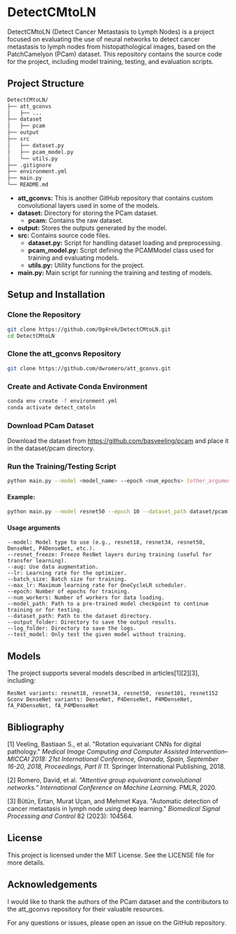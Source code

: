 # DetectCMtoLN

DetectCMtoLN (Detect Cancer Metastasis to Lymph Nodes) is a project focused on evaluating the use of neural networks to detect cancer metastasis to lymph nodes from histopathological images, based on the PatchCamelyon (PCam) dataset. This repository contains the source code for the project, including model training, testing, and evaluation scripts.

## Project Structure

```bash
DetectCMtoLN/
├── att_gconvs
│   ├── ...
├── dataset
│   ├── pcam
├── output
├── src
│   ├── dataset.py
│   ├── pcam_model.py
│   └── utils.py
├── .gitignore
├── environment.yml
├── main.py
└── README.md
```

- **att_gconvs:** This is another GitHub repository that contains custom convolutional layers used in some of the models.
- **dataset:** Directory for storing the PCam dataset. 
  - **pcam:** Contains the raw dataset.
- **output:** Stores the outputs generated by the model.
- **src:** Contains source code files. 
  - **dataset.py:** Script for handling dataset loading and preprocessing. 
  - **pcam_model.py:** Script defining the PCAMModel class used for training and evaluating models. 
  - **utils.py:** Utility functions for the project.
- **main.py:** Main script for running the training and testing of models.

## Setup and Installation

### Clone the Repository

```bash
git clone https://github.com/Og4rek/DetectCMtoLN.git
cd DetectCMtoLN
```

### Clone the att_gconvs Repository
```bash
git clone https://github.com/dwromero/att_gconvs.git
```

### Create and Activate Conda Environment

```bash
conda env create -f environment.yml
conda activate detect_cmtoln
```

### Download PCam Dataset

Download the dataset from https://github.com/basveeling/pcam and place it in the dataset/pcam directory.

### Run the Training/Testing Script

```bash
python main.py --model <model_name> --epoch <num_epochs> [other_arguments]
```

#### Example:

```bash
python main.py --model resnet50 --epoch 10 --dataset_path dataset/pcam --output_folder dataset/output
````

#### Usage arguments

    --model: Model type to use (e.g., resnet18, resnet34, resnet50, DenseNet, P4DenseNet, etc.).
    --resnet_freeze: Freeze ResNet layers during training (useful for transfer learning).
    --aug: Use data augmentation.
    --lr: Learning rate for the optimizer.
    --batch_size: Batch size for training.
    --max_lr: Maximum learning rate for OneCycleLR scheduler.
    --epoch: Number of epochs for training.
    --num_workers: Number of workers for data loading.
    --model_path: Path to a pre-trained model checkpoint to continue training or for testing.
    --dataset_path: Path to the dataset directory.
    --output_folder: Directory to save the output results.
    --log_folder: Directory to save the logs.
    --test_model: Only test the given model without training.

## Models

The project supports several models described in articles[1][2][3], including:

    ResNet variants: resnet18, resnet34, resnet50, resnet101, resnet152
    Gconv DenseNet variants: DenseNet, P4DenseNet, P4MDenseNet, fA_P4DenseNet, fA_P4MDenseNet

## Bibliography

[1] Veeling, Bastiaan S., et al. "Rotation equivariant CNNs for digital pathology." _Medical Image Computing and Computer Assisted Intervention–MICCAI 2018: 21st International Conference, Granada, Spain, September 16-20, 2018, Proceedings, Part II 11._ Springer International Publishing, 2018.

[2] Romero, David, et al. _"Attentive group equivariant convolutional networks." International Conference on Machine Learning._ PMLR, 2020.

[3] Bütün, Ertan, Murat Uçan, and Mehmet Kaya. "Automatic detection of cancer metastasis in lymph node using deep learning." _Biomedical Signal Processing and Control_ 82 (2023): 104564.

## License

This project is licensed under the MIT License. See the LICENSE file for more details.

## Acknowledgements

I would like to thank the authors of the PCam dataset and the contributors to the att_gconvs repository for their valuable resources.

For any questions or issues, please open an issue on the GitHub repository.
